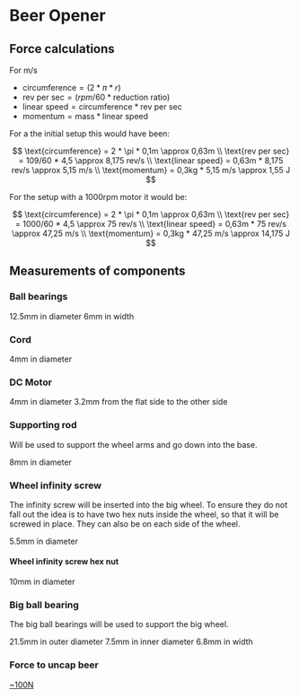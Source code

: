 # Beer Opener

## Force calculations

For m/s

- $\text{circumference} = (2*\pi*r)$
- $\text{rev per sec} = (rpm/60*\text{reduction ratio})$
- $\text{linear speed} = \text{circumference} * \text{rev per sec}$
- $\text{momentum} = \text{mass} * \text{linear speed}$

For a the initial setup this would have been:

$$
    \text{circumference} = 2 * \pi * 0,1m \approx 0,63m \\
    \text{rev per sec} = 109/60 * 4,5 \approx 8,175 rev/s \\
    \text{linear speed} = 0,63m * 8,175 rev/s \approx 5,15 m/s \\
    \text{momentum} = 0,3kg * 5,15 m/s \approx 1,55 J
$$

For the setup with a 1000rpm motor it would be:

$$
    \text{circumference} = 2 * \pi * 0,1m \approx 0,63m \\
    \text{rev per sec} = 1000/60 * 4,5 \approx 75 rev/s \\
    \text{linear speed} = 0,63m * 75 rev/s \approx 47,25 m/s \\
    \text{momentum} = 0,3kg * 47,25 m/s \approx 14,175 J
$$

## Measurements of components

### Ball bearings

12.5mm in diameter
6mm in width

### Cord

4mm in diameter

### DC Motor

4mm in diameter
3.2mm from the flat side to the other side

### Supporting rod

Will be used to support the wheel arms and go down into the base.

8mm in diameter

### Wheel infinity screw

The infinity screw will be inserted into the big wheel.
To ensure they do not fall out the idea is to have two hex nuts inside the wheel, so that it will be screwed in place.
They can also be on each side of the wheel.

5.5mm in diameter

#### Wheel infinity screw hex nut

10mm in diameter

### Big ball bearing

The big ball bearings will be used to support the big wheel.

21.5mm in outer diameter
7.5mm in inner diameter
6.8mm in width

### Force to uncap beer

[~100N](https://www.metal-am.com/articles/opening-the-discussionhow-the-humble-bottle-opener-demonstrates-the-importance-of-requirements-in-am/)

